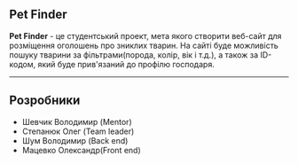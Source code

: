 <h2>Pet Finder</h2>
<p><b>Pet Finder</b> - це студентський проект, мета якого створити веб-сайт для розміщення оголошень про зниклих тварин. На сайті буде можливість пошуку тварини за фільтрами(порода, колір, вік і т.д.), а також за ID-кодом, який буде прив'язаний до профілю господаря.</b></p>
<hr>
<h2>Розробники</h2>
<ul>
  <li>Шевчик Володимир (Mentor)</li>
  <li>Степанюк Олег (Team leader)</li>
  <li>Шум Володимир (Back end)</li>
  <li>Мацевко Олександр(Front end)</li>
</ul>
